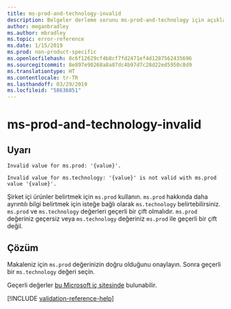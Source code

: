 ```yaml
---
title: ms-prod-and-technology-invalid
description: Belgeler derleme sorunu ms-prod-and-technology için açıklama ve çözüm
author: meganbradley
ms.author: mbradley
ms.topic: error-reference
ms.date: 1/15/2019
ms.prod: non-product-specific
ms.openlocfilehash: 8c6f12629cf4b8cf7fd2471ef4d1287562435696
ms.sourcegitcommit: 8e897e90268a8a87dc4b97d7c28d22ed5950c8d9
ms.translationtype: HT
ms.contentlocale: tr-TR
ms.lasthandoff: 03/29/2019
ms.locfileid: "58636851"
---
```

# <a name="ms-prod-and-technology-invalid"></a>ms-prod-and-technology-invalid

## <a name="warning"></a>Uyarı

`Invalid value for ms.prod: '{value}'.`

`Invalid value for ms.technology: '{value}' is not valid with ms.prod value '{value}'.`

Şirket içi ürünler belirtmek için `ms.prod` kullanın. `ms.prod` hakkında daha ayrıntılı bilgi belirtmek için isteğe bağlı olarak `ms.technology` belirtebilirsiniz. `ms.prod` ve `ms.technology` değerleri geçerli bir çift olmalıdır. `ms.prod` değeriniz geçersiz veya `ms.technology` değeriniz `ms.prod` ile geçerli bir çift değil.

## <a name="resolution"></a>Çözüm

Makaleniz için `ms.prod` değerinizin doğru olduğunu onaylayın. Sonra geçerli bir `ms.technology` değeri seçin.

Geçerli değerler [bu Microsoft iç sitesinde](https://docsmetadatatool.azurewebsites.net/allowlists) bulunabilir.

<!--make sure to add this file to your includes folder and verify the path-->
[!INCLUDE [validation-reference-help](includes/validation-reference-help.md)]
